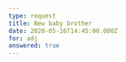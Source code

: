 ```yaml
---
type: request
title: New baby brother
date: 2020-05-16T14:45:00.000Z
for: adj
answered: true
---
```

